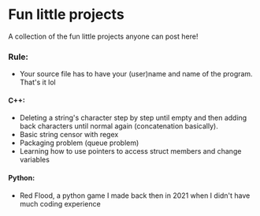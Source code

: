 # Fun little projects
 A collection of the fun little projects anyone can post here!
 ### Rule:
 - Your source file has to have your (user)name and name of the program. That's it lol
 #### C++:
- Deleting a string's character step by step until empty and then adding back characters until normal again (concatenation basically).
- Basic string censor with regex
- Packaging problem (queue problem)
- Learning how to use pointers to access struct members and change variables
#### Python:
- Red Flood, a python game I made back then in 2021 when I didn't have much coding experience
